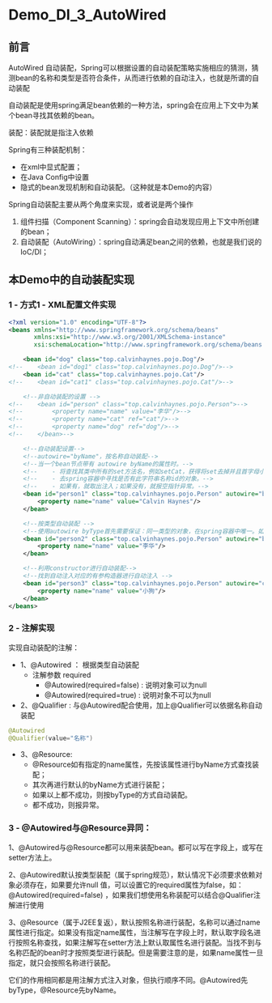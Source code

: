 # Demo_DI_3_AutoWired

## 前言
AutoWired 自动装配，Spring可以根据设置的自动装配策略实施相应的猜测，猜测bean的名称和类型是否符合条件，从而进行依赖的自动注入，也就是所谓的自动装配

自动装配是使用spring满足bean依赖的一种方法，spring会在应用上下文中为某个bean寻找其依赖的bean。

装配：装配就是指注入依赖

Spring有三种装配机制：
- 在xml中显式配置；
- 在Java Config中设置
- 隐式的bean发现机制和自动装配。（这种就是本Demo的内容）

Spring自动装配主要从两个角度来实现，或者说是两个操作
1. 组件扫描（Component Scanning）：spring会自动发现应用上下文中所创建的bean；
2. 自动装配（AutoWiring）：spring自动满足bean之间的依赖，也就是我们说的IoC/DI；

## 本Demo中的自动装配实现
### 1 - 方式1 - XML配置文件实现
```xml
<?xml version="1.0" encoding="UTF-8"?>
<beans xmlns="http://www.springframework.org/schema/beans"
       xmlns:xsi="http://www.w3.org/2001/XMLSchema-instance"
       xsi:schemaLocation="http://www.springframework.org/schema/beans http://www.springframework.org/schema/beans/spring-beans.xsd">

    <bean id="dog" class="top.calvinhaynes.pojo.Dog"/>
<!--    <bean id="dog1" class="top.calvinhaynes.pojo.Dog"/>-->
    <bean id="cat" class="top.calvinhaynes.pojo.Cat"/>
<!--    <bean id="cat1" class="top.calvinhaynes.pojo.Cat"/>-->

    <!--非自动装配的设置 -->
<!--    <bean id="person" class="top.calvinhaynes.pojo.Person">-->
<!--        <property name="name" value="李华"/>-->
<!--        <property name="cat" ref="cat"/>-->
<!--        <property name="dog" ref="dog"/>-->
<!--    </bean>-->

    <!--自动装配设置-->
    <!--autowire="byName"，按名称自动装配-->
    <!--当一个bean节点带有 autowire byName的属性时。-->
    <!--    - 将查找其类中所有的set方法名，例如setCat，获得将set去掉并且首字母小写的字符串，即cat。-->
    <!--    - 去spring容器中寻找是否有此字符串名称id的对象。-->
    <!--    - 如果有，就取出注入；如果没有，就报空指针异常。-->
    <bean id="person1" class="top.calvinhaynes.pojo.Person" autowire="byName">
        <property name="name" value="Calvin Haynes"/>
    </bean>

    <!--按类型自动装配 -->
    <!--使用autowire byType首先需要保证：同一类型的对象，在spring容器中唯一。如果不唯一，会报不唯一的异常。 -->
    <bean id="person2" class="top.calvinhaynes.pojo.Person" autowire="byType">
        <property name="name" value="李华"/>
    </bean>

    <!--利用constructor进行自动装配-->
    <!--找到自动注入对应的有参构造器进行自动注入 -->
    <bean id="person3" class="top.calvinhaynes.pojo.Person" autowire="constructor">
        <property name="name" value="小狗"/>
    </bean>
</beans>
```

### 2 - 注解实现
实现自动装配的注解：
- 1、@Autowired ： 根据类型自动装配
  - 注解参数 required
    - @Autowired(required=false) : 说明对象可以为null
    - @Autowired(required=true) : 说明对象不可以为null
- 2、@Qualifier : 与@Autowired配合使用，加上@Qualifier可以依据名称自动装配
```java
@Autowired
@Qualifier(value="名称")
```
- 3、@Resource:
  - @Resource如有指定的name属性，先按该属性进行byName方式查找装配； 
  - 其次再进行默认的byName方式进行装配； 
  - 如果以上都不成功，则按byType的方式自动装配。 
  - 都不成功，则报异常。

### 3 - @Autowired与@Resource异同：


1、@Autowired与@Resource都可以用来装配bean。都可以写在字段上，或写在setter方法上。

2、@Autowired默认按类型装配（属于spring规范），默认情况下必须要求依赖对象必须存在，如果要允许null 值，可以设置它的required属性为false，如：@Autowired(required=false) ，如果我们想使用名称装配可以结合@Qualifier注解进行使用

3、@Resource（属于J2EE复返），默认按照名称进行装配，名称可以通过name属性进行指定。如果没有指定name属性，当注解写在字段上时，默认取字段名进行按照名称查找，如果注解写在setter方法上默认取属性名进行装配。当找不到与名称匹配的bean时才按照类型进行装配。但是需要注意的是，如果name属性一旦指定，就只会按照名称进行装配。

它们的作用相同都是用注解方式注入对象，但执行顺序不同。@Autowired先byType，@Resource先byName。
